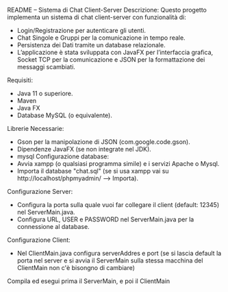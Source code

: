 README – Sistema di Chat Client-Server
Descrizione:
Questo progetto implementa un sistema di chat client-server con funzionalità di:

  - Login/Registrazione per autenticare gli utenti.
  - Chat Singole e Gruppi per la comunicazione in tempo reale.
  - Persistenza dei Dati tramite un database relazionale.
  - L’applicazione è stata sviluppata con JavaFX per l’interfaccia grafica, Socket TCP per la comunicazione e JSON per la formattazione dei messaggi scambiati.

Requisiti:

  - Java 11 o superiore.
  - Maven
  - Java FX
  - Database MySQL (o equivalente).

Librerie Necessarie:
  - Gson per la manipolazione di JSON (com.google.code.gson).
  - Dipendenze JavaFX (se non integrate nel JDK).
  - mysql
Configurazione database:
  - Avvia xampp (o qualsiasi programma simile) e i servizi Apache o Mysql.
  - Importa il database "chat.sql" (se si usa xampp vai su http://localhost/phpmyadmin/  --> Importa).
    
Configurazione Server:
  - Configura la porta sulla quale vuoi far collegare il client (default: 12345) nel ServerMain.java.
  - Configura URL, USER e PASSWORD nel ServerMain.java per la connessione al database.

Configurazione Client: 
  - Nel ClientMain.java configura serverAddres e port (se si lascia default la porta nel server e si avvia il ServerMain sulla stessa macchina del ClientMain non c'è bisongno di cambiare)
    
Compila ed esegui prima il ServerMain, e poi il ClientMain
